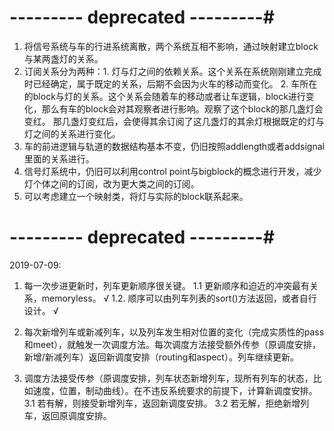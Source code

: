 # --------- deprecated ---------#
1. 将信号系统与车的行进系统离散，两个系统互相不影响，通过映射建立block与某两盏灯的关系。
2. 订阅关系分为两种：1. 灯与灯之间的依赖关系。这个关系在系统刚刚建立完成时已经确定，属于既定的关系，后期不会因为火车的移动而变化。
                  2. 车所在的block与灯的关系。这个关系会随着车的移动或者让车逻辑，block进行变化，那么有车的block会对其观察者进行影响。观察了这个block的那几盏灯会变红。
                  那几盏灯变红后，会使得其余订阅了这几盏灯的其余灯根据既定的灯与灯之间的关系进行变化。
3. 车的前进逻辑与轨道的数据结构基本不变，仍旧按照addlength或者addsignal里面的关系进行。
4. 信号灯系统中，仍旧可以利用control point与bigblock的概念进行开发，减少灯个体之间的订阅，改为更大类之间的订阅。
5. 可以考虑建立一个映射类，将灯与实际的block联系起来。
# --------- deprecated ---------#

2019-07-09:
1. 每一次步进更新时，列车更新顺序很关键。
    1.1 更新顺序和迫近的冲突最有关系，memoryless。                  √
    1.2. 顺序可以由列车列表的sort()方法返回，或者自行设计。          √

2. 每次新增列车或新减列车，以及列车发生相对位置的变化（完成实质性的pass和meet），就触发一次调度方法。每次调度方法接受额外传参（原调度安排，新增/新减列车）返回新调度安排（routing和aspect）。列车继续更新。
3. 调度方法接受传参（原调度安排，列车状态新增列车，现所有列车的状态，比如速度，位置，制动曲线）。在不违反系统要求的前提下，计算新调度安排。
    3.1 若有解，则接受新增列车，返回新调度安排。
    3.2 若无解，拒绝新增列车，返回原调度安排。